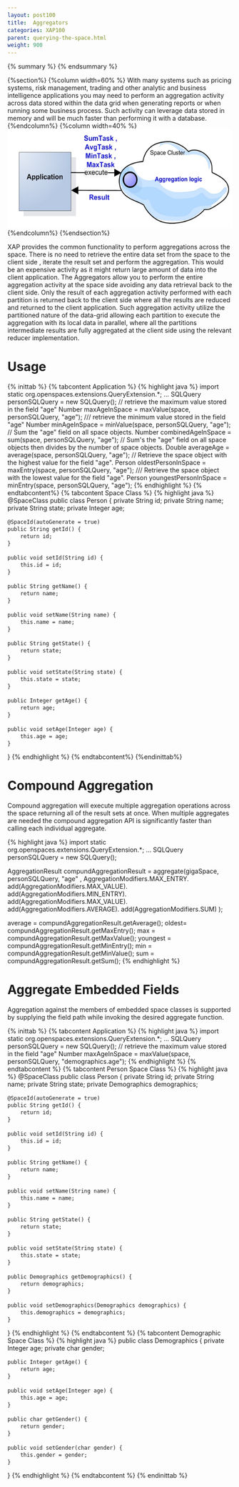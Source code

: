 ```yaml
---
layout: post100
title:  Aggregators
categories: XAP100
parent: querying-the-space.html
weight: 900
---
```


{% summary  %}  {% endsummary %}

{%section%}
{%column width=60% %}
With many systems such as pricing systems, risk management, trading and other analytic and business intelligence applications you may need to perform an aggregation activity across data stored within the data grid when generating reports or when running some business process. Such activity can leverage data stored in memory and will be much faster than performing it with a database.
{%endcolumn%}
{%column width=40% %}
![aggreg.jpg](/attachment_files/aggreg.jpg)
{%endcolumn%}
{%endsection%}

XAP provides the common functionality to perform aggregations across the space. There is no need to retrieve the entire data set from the space to the client side , iterate the result set and perform the aggregation. This would be an expensive activity as it might return large amount of data into the client application. The Aggregators allow you to perform the entire aggregation activity at the space side avoiding any data retrieval back to the client side. Only the result of each aggregation activity performed with each partition is returned back to the client side where all the results are reduced and returned to the client application. Such aggregation activity utilize the partitioned nature of the data-grid allowing each partition to execute the aggregation with its local data in parallel, where all the partitions intermediate results are fully aggregated at the client side using the relevant reducer implementation.

# Usage

{% inittab %}
{% tabcontent Application %}
{% highlight java %}
import static org.openspaces.extensions.QueryExtension.*;
...
SQLQuery<Person> personSQLQuery = new SQLQuery<Person>();
// retrieve the maximum value stored in the field "age"
Number maxAgeInSpace = maxValue(space, personSQLQuery, "age");
/// retrieve the minimum value stored in the field "age"
Number minAgeInSpace = minValue(space, personSQLQuery, "age");
// Sum the "age" field on all space objects.
Number combinedAgeInSpace = sum(space, personSQLQuery, "age");
// Sum's the "age" field on all space objects then divides by the number of space objects.
Double averageAge = average(space, personSQLQuery, "age");
// Retrieve the space object with the highest value for the field "age".
Person oldestPersonInSpace = maxEntry(space, personSQLQuery, "age");
/// Retrieve the space object with the lowest value for the field "age".
Person youngestPersonInSpace = minEntry(space, personSQLQuery, "age");
{% endhighlight %}
{% endtabcontent%}
{% tabcontent Space Class %}
{% highlight java %}
@SpaceClass
public class Person {
    private String id;
    private String name;
    private String state;
    private Integer age;

    @SpaceId(autoGenerate = true)
    public String getId() {
        return id;
    }

    public void setId(String id) {
        this.id = id;
    }

    public String getName() {
        return name;
    }

    public void setName(String name) {
        this.name = name;
    }

    public String getState() {
        return state;
    }

    public void setState(String state) {
        this.state = state;
    }

    public Integer getAge() {
        return age;
    }

    public void setAge(Integer age) {
        this.age = age;
    }
}
{% endhighlight %}
{% endtabcontent%}
{%endinittab%}

# Compound Aggregation
Compound aggregation will execute multiple aggregation operations across the space returning all of the result sets at once. When multiple aggregates are needed the compound aggregation API is significantly faster than calling each individual aggregate.

{% highlight java %}
import static org.openspaces.extensions.QueryExtension.*;
...
SQLQuery<Person> personSQLQuery = new SQLQuery<Person>();

AggregationResult<Person> compundAggregationResult =
    aggregate(gigaSpace, personSQLQuery, "age" ,
            AggregationModifiers.MAX_ENTRY.
        add(AggregationModifiers.MAX_VALUE).
        add(AggregationModifiers.MIN_ENTRY).
        add(AggregationModifiers.MAX_VALUE).
        add(AggregationModifiers.AVERAGE).
        add(AggregationModifiers.SUM)
);

average = compundAggregationResult.getAverage();
oldest= compundAggregationResult.getMaxEntry();
max = compundAggregationResult.getMaxValue();
youngest = compundAggregationResult.getMinEntry();
min = compundAggregationResult.getMinValue();
sum = compundAggregationResult.getSum();
{% endhighlight %}

# Aggregate Embedded Fields
Aggregation against the members of embedded space classes is supported by supplying the field path while invoking the desired aggregate function.

{% inittab %}
{% tabcontent Application %}
{% highlight java %}
import static org.openspaces.extensions.QueryExtension.*;
...
SQLQuery<Person> personSQLQuery = new SQLQuery<Person>();
// retrieve the maximum value stored in the field "age"
Number maxAgeInSpace = maxValue(space, personSQLQuery, "demographics.age");
{% endhighlight %}
{% endtabcontent %}
{% tabcontent Person Space Class %}
{% highlight java %}
@SpaceClass
public class Person {
    private String id;
    private String name;
    private String state;
    private Demographics demographics;

    @SpaceId(autoGenerate = true)
    public String getId() {
        return id;
    }

    public void setId(String id) {
        this.id = id;
    }

    public String getName() {
        return name;
    }

    public void setName(String name) {
        this.name = name;
    }

    public String getState() {
        return state;
    }

    public void setState(String state) {
        this.state = state;
    }

    public Demographics getDemographics() {
        return demographics;
    }

    public void setDemographics(Demographics demographics) {
        this.demographics = demographics;
    }
}
{% endhighlight %}
{% endtabcontent %}
{% tabcontent Demographic Space Class %}
{% highlight java %}
public class Demographics     {
    private Integer age;
    private char gender;

    public Integer getAge() {
        return age;
    }

    public void setAge(Integer age) {
        this.age = age;
    }

    public char getGender() {
        return gender;
    }

    public void setGender(char gender) {
        this.gender = gender;
    }
}
{% endhighlight %}
{% endtabcontent %}
{% endinittab %}